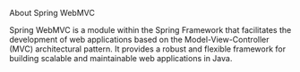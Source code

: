 About Spring WebMVC

Spring WebMVC is a module within the Spring Framework that facilitates the development of web applications based on the Model-View-Controller (MVC) architectural pattern. 
It provides a robust and flexible framework for building scalable and maintainable web applications in Java.
